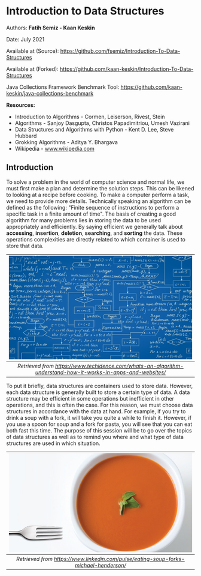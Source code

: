 # Introduction to Data Structures

Authors: **Fatih Semiz - Kaan Keskin**

Date: July 2021

Available at (Source): https://github.com/fsemiz/Introduction-To-Data-Structures

Available at (Forked): https://github.com/kaan-keskin/Introduction-To-Data-Structures

Java Collections Framework Benchmark Tool: https://github.com/kaan-keskin/java-collections-benchmark

**Resources:**

- Introduction to Algorithms - Cormen, Leiserson, Rivest, Stein
- Algorithms - Sanjoy Dasgupta, Christos Papadimitriou, Umesh Vazirani
- Data Structures and Algorithms with Python - Kent D. Lee, Steve Hubbard
- Grokking Algorithms - Aditya Y. Bhargava
- Wikipedia - www.wikipedia.com

## Introduction
To solve a problem in the world of computer science and normal life, we must first make a plan and determine the solution steps. This can be likened to looking at a recipe before cooking. To make a computer perform a task, we need to provide more details. Technically speaking an algorithm can be defined as the following: "Finite sequence of instructions to perform a specific task in a finite amount of time". The basis of creating a good algorithm for many problems lies in storing the data to be used appropriately and efficiently. By saying efficient we generally talk about **accessing**, **insertion**, **deletion**, **searching**, and **sorting** the data. These operations complexities are directly related to which container is used to store that data.

| <img src="./images/Algorithm.jpg" alt="Algorithm" style="zoom:50%;" /> |
|:--:|
| *Retrieved from https://www.techidence.com/whats-an-algorithm-understand-how-it-works-in-apps-and-websites/* |

To put it briefly, data structures are containers used to store data. However, each data structure is generally built to store a certain type of data. A data structure may be efficient in some operations but inefficient in other operations, and this is often the case. For this reason, we must choose data structures in accordance with the data at hand. For example, if you try to drink a soup with a fork, it will take you quite a while to finish it. However, if you use a spoon for soup and a fork for pasta, you will see that you can eat both fast this time. The purpose of this session will be to go over the topics of data structures as well as to remind you where and what type of data structures are used in which situation.

| <img src="./images/SoupWithFork.jpg" alt="Soup with fork" style="zoom:67%;" /> |
| :----------------------------------------------------------: |
| *Retrieved from https://www.linkedin.com/pulse/eating-soup-forks-michael-henderson/* |


